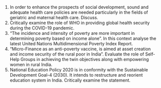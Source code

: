 1. In order to enhance the prospects of social development, sound and adequate health care policies are needed particularly in the fields of geriatric and maternal health care. Discuss.
2. Critically examine the role of WHO in providing global health security during the COVID-19 pandemic.
3. “The incidence and intensity of poverty are more important in determining poverty based on income alone”. In this context analyse the latest United Nations Multidimensional Poverty Index Report.
4. “Micro-Finance as an anti-poverty vaccine, is aimed at asset creation and income security of the rural poor in India”. Evaluate the role of Self-Help Groups in achieving the twin objectives along with empowering women in rural India.
5. National Education Policy 2020 is in conformity with the Sustainable Development Goal-4 (2030). It intends to restructure and reorient education system in India. Critically examine the statement.